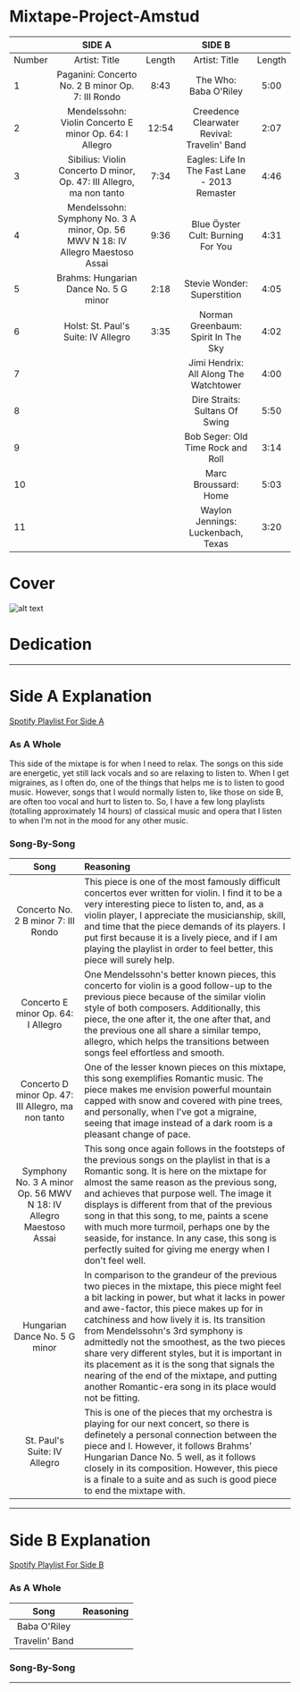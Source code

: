# Mixtape-Project-Amstud
||SIDE A| |SIDE B| |
|:-|:-:|:-:|:-:|:-:
|Number|Artist: Title|Length|Artist: Title|Length                                                
1|Paganini: Concerto No. 2 B minor Op. 7: III Rondo|8:43                              |The Who: Baba O'Riley|5:00
2|Mendelssohn: Violin Concerto E minor Op. 64: I Allegro|12:54                        |Creedence Clearwater Revival: Travelin' Band|2:07
3|Sibilius: Violin Concerto D minor, Op. 47: III Allegro, ma non tanto|7:34           |Eagles: Life In The Fast Lane - 2013 Remaster|4:46
4|Mendelssohn: Symphony No. 3 A minor, Op. 56 MWV N 18: IV Allegro Maestoso Assai|9:36|Blue Öyster Cult: Burning For You|4:31
5|Brahms: Hungarian Dance No. 5 G minor|2:18                                           |Stevie Wonder: Superstition|4:05
6|Holst: St. Paul's Suite: IV Allegro|3:35                                            |Norman Greenbaum: Spirit In The Sky|4:02                                          
7||                                                                                  |Jimi Hendrix: All Along The Watchtower|4:00
8||                                                                                  |Dire Straits: Sultans Of Swing|5:50
9||                                                                                  |Bob Seger: Old Time Rock and Roll|3:14
10||                                                                                  |Marc Broussard: Home|5:03
11||                                                                                  |Waylon Jennings: Luckenbach, Texas|3:20

# Cover
![alt text](https://github.com/CoralRocker/Mixtape-Project-Amstud/blob/master/AmstudCover_Colored_Cropped.jpg "Under An Old Oak Cover Art")

# Dedication
---
# Side A Explanation
[Spotify Playlist For Side A](https://open.spotify.com/user/gotzegot/playlist/3oRICn2S8WGJYFny1HsOcc?si=X4KMfBtRRyOrn5HA-WuMAw "Side A")
### As A Whole
  This side of the mixtape is for when I need to relax. The songs on this side are energetic, yet still lack vocals and so are relaxing to listen to. When I get migraines, as I often do, one of the things that helps me is to listen to good music. However, songs that I would normally listen to, like those on side B, are often too vocal and hurt to listen to. So, I have a few long playlists (totalling approximately 14 hours) of classical music and opera that I listen to when I'm not in the mood for any other music. 
### Song-By-Song
| Song | Reasoning|
|:-:|:-|
|Concerto No. 2 B minor 7: III Rondo| This piece is one of the most famously difficult concertos ever written for violin. I find it to be a very interesting piece to listen to, and, as a violin player, I appreciate the musicianship, skill, and time that the piece demands of its players. I put first because it is a lively piece, and if I am playing the playlist in order to feel better, this piece will surely help.|
|Concerto E minor Op. 64: I Allegro| One Mendelssohn's better known pieces, this concerto for violin is a good follow-up to the previous piece because of the similar violin style of both composers. Additionally, this piece, the one after it, the one after that, and the previous one all share a similar tempo, allegro, which helps the transitions between songs feel effortless and smooth.|
|Concerto D minor Op. 47: III Allegro, ma non tanto|One of the lesser known pieces on this mixtape, this song exemplifies Romantic music. The piece makes me envision powerful mountain capped with snow and covered with pine trees, and personally, when I've got a migraine, seeing that image instead of a dark room is a pleasant change of pace.|
|Symphony No. 3 A minor Op. 56 MWV N 18: IV Allegro Maestoso Assai|This song once again follows in the footsteps of the previous songs on the playlist in that is a Romantic song. It is here on the mixtape for almost the same reason as the previous song, and achieves that purpose well. The image it displays is different from that of the previous song in that this song, to me, paints a scene with much more turmoil, perhaps one by the seaside, for instance. In any case, this song is perfectly suited for giving me energy when I don't feel well.
|Hungarian Dance No. 5 G minor|In comparison to the grandeur of the previous two pieces in the mixtape, this piece might feel a bit lacking in power, but what it lacks in power and awe-factor, this piece makes up for in catchiness and how lively it is. Its transition from Mendelssohn's 3rd symphony is admittedly not the smoothest, as the two pieces share very different styles, but it is important in its placement as it is the song that signals the nearing of the end of the mixtape, and putting another Romantic-era song in its place would not be fitting.
|St. Paul's Suite: IV Allegro|This is one of the pieces that my orchestra is playing for our next concert, so there is definetely a personal connection between the piece and I. However, it follows Brahms' Hungarian Dance No. 5 well, as it follows closely in its composition. However, this piece is a finale to a suite and as such is good piece to end the mixtape with.
---
# Side B Explanation
[Spotify Playlist For Side B](https://open.spotify.com/user/gotzegot/playlist/0JsDuC88Q0HQfdY357hCXE?si=n6guP2aTSbiCghIPILiq-Q "Side B")
### As A Whole
|Song|Reasoning|
|:-:|:-|
|Baba O'Riley||
|Travelin' Band|
### Song-By-Song
---
